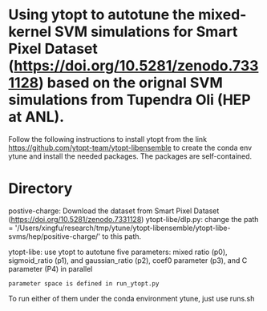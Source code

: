 # Using ytopt to autotune the mixed-kernel SVM simulations for Smart Pixel Dataset (https://doi.org/10.5281/zenodo.7331128) based on the orignal SVM simulations from Tupendra Oli (HEP at ANL).


 Follow the following instructions to install ytopt from the link https://github.com/ytopt-team/ytopt-libensemble to create the conda env ytune and install the needed packages. The packages are self-contained.

# Directory

postive-charge: Download the dataset from Smart Pixel Dataset (https://doi.org/10.5281/zenodo.7331128)
	ytopt-libe/dlp.py: change the path = '/Users/xingfu/research/tmp/ytune/ytopt-libensemble/ytopt-libe-svms/hep/positive-charge/' to this path.

ytopt-libe: use ytopt to autotune five parameters: mixed ratio (p0), sigmoid_ratio (p1), and gaussian_ratio (p2), coef0 parameter (p3), and C parameter (P4) in parallel

	parameter space is defined in run_ytopt.py

To run either of them under the conda environment ytune, just use runs.sh
